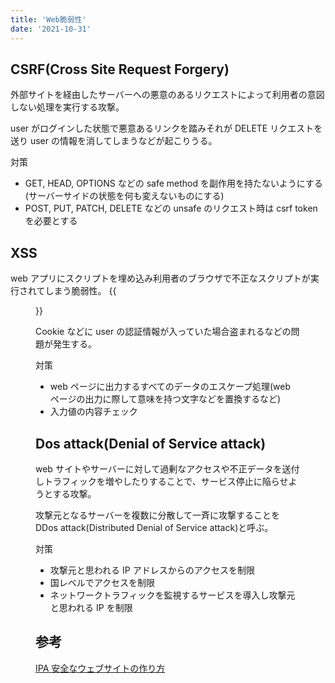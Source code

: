 ```yaml
---
title: 'Web脆弱性'
date: '2021-10-31'
---
```


## CSRF(Cross Site Request Forgery)

外部サイトを経由したサーバーへの悪意のあるリクエストによって利用者の意図しない処理を実行する攻撃。

user がログインした状態で悪意あるリンクを踏みそれが DELETE リクエストを送り user の情報を消してしまうなどが起こりうる。

対策

- GET, HEAD, OPTIONS などの safe method を副作用を持たないようにする(サーバーサイドの状態を何も変えないものにする)
- POST, PUT, PATCH, DELETE などの unsafe のリクエスト時は csrf token を必要とする

## XSS

web アプリにスクリプトを埋め込み利用者のブラウザで不正なスクリプトが実行されてしまう脆弱性。
{{<figure src="./xss.png" alt="XSS" width="75%">}}

Cookie などに user の認証情報が入っていた場合盗まれるなどの問題が発生する。

対策

- web ページに出力するすべてのデータのエスケープ処理(web ページの出力に際して意味を持つ文字などを置換するなど)
- 入力値の内容チェック

## Dos attack(Denial of Service attack)

web サイトやサーバーに対して過剰なアクセスや不正データを送付しトラフィックを増やしたりすることで、サービス停止に陥らせようとする攻撃。

攻撃元となるサーバーを複数に分散して一斉に攻撃することを DDos attack(Distributed Denial of Service attack)と呼ぶ。

対策

- 攻撃元と思われる IP アドレスからのアクセスを制限
- 国レベルでアクセスを制限
- ネットワークトラフィックを監視するサービスを導入し攻撃元と思われる IP を制限

## 参考

[IPA 安全なウェブサイトの作り方](https://www.ipa.go.jp/security/vuln/websecurity.html)
